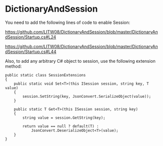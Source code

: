 # DictionaryAndSession

You need to add the following lines of code to enable Session:

https://github.com/LITW08/DictionaryAndSession/blob/master/DictionaryAndSession/Startup.cs#L24

https://github.com/LITW08/DictionaryAndSession/blob/master/DictionaryAndSession/Startup.cs#L44

Also, to add any arbitrary C# object to session, use the following extension method:

    public static class SessionExtensions
    {
        public static void Set<T>(this ISession session, string key, T value)
        {
            session.SetString(key, JsonConvert.SerializeObject(value));
        }

        public static T Get<T>(this ISession session, string key)
        {
            string value = session.GetString(key);

            return value == null ? default(T) :
                JsonConvert.DeserializeObject<T>(value);
        }
    }
